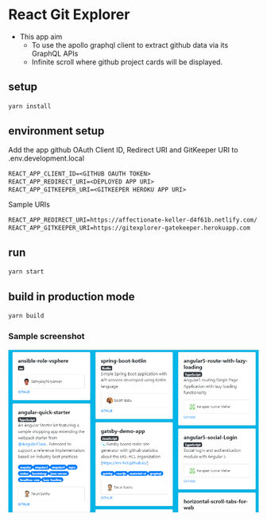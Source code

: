 # React Git Explorer

* This app aim
  * To use the apollo graphql client to extract github data via its GraphQL APIs
  * Infinite scroll where github project cards will be displayed.

## setup

```bash
yarn install
```

## environment setup

Add the app github OAuth Client ID, Redirect URI and GitKeeper URI to .env.development.local

```
REACT_APP_CLIENT_ID=<GITHUB OAUTH TOKEN>
REACT_APP_REDIRECT_URI=<DEPLOYED APP URI>
REACT_APP_GITKEEPER_URI=<GITKEEPER HEROKU APP URI>
```

Sample URIs
```
REACT_APP_REDIRECT_URI=https://affectionate-keller-d4f61b.netlify.com/
REACT_APP_GITKEEPER_URI=https://gitexplorer-gatekeeper.herokuapp.com
```

## run

```bash
yarn start
```

## build in production mode

```bash
yarn build
```

### Sample screenshot

![image](public/snapshot.PNG)

